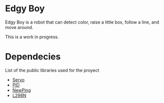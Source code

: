 # Edgy Boy

Edgy Boy is a robot that can detect color, raise a little box, follow a line, and move around.

This is a work in progress.

# Dependecies

List of the public libraries used for the proyect

- [Servo](https://www.arduino.cc/reference/en/libraries/servo/)
- [PID](https://playground.arduino.cc/Code/PIDLibrary/)
- [NewPing](https://bitbucket.org/teckel12/arduino-new-ping/wiki/Home)
- [L298N](https://www.arduino.cc/reference/en/libraries/l298n/)

